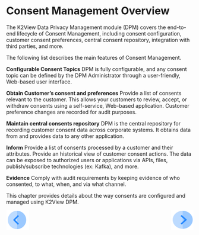 # Consent Management Overview

The K2View Data Privacy Management module (DPM) covers the end-to-end lifecycle of Consent Management, including consent configuration, customer consent preferences, central consent repository, integration with third parties, and more.

The following list describes the main features of Consent Management.

**Configurable Consent Topics**
DPM is fully configurable, and any consent topic can be defined by the DPM Administrator through a user-friendly, Web-based user interface. 

**Obtain Customer’s consent and preferences**
Provide a list of consents relevant to the customer. This allows your customers to review, accept, or withdraw consents using a self-service, Web-based application. Customer preference changes are recorded for audit purposes. 

**Maintain central consents repository**
DPM is the central repository for recording customer consent data across corporate systems. It obtains data from and provides data to any other application.

**Inform** 
Provide a list of consents processed by a customer and their attributes. Provide an historical view of customer consent actions. The data can be exposed to authorized users or applications via APIs, files, publish/subscribe technologies (ex: Kafka), and more.

**Evidence**
Comply with audit requirements by keeping evidence of who consented, to what, when, and via what channel.

This chapter provides details about the way consents are configured and managed using K2View DPM.


[![Previous](/articles/DPM/images/Previous.png)](/articles/DPM/08_Consent_Management/README.md)[<img align="right" width="60" height="54" src="/articles/DPM/images/Next.png">](/articles/DPM/08_Consent_Management/02_Consent_Configuration.md)
